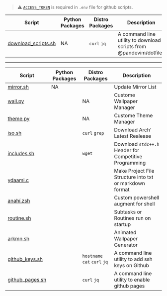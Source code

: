 > ⚠️ [`ACCESS_TOKEN`](https://github.com/settings/tokens) is required in `.env` file for github scripts.


| Script | Python Packages | Distro Packages | Description
| - | - | - | -
| [download_scripts.sh](download_scripts.sh) | NA | `curl` `jq` | A command line utility to download scripts from @pandevim/dotfiles
---
| Script | Python Packages | Distro Packages | Description
| - | - | - | -
| [mirror.sh](mirror.sh) | NA || Update Mirror List
| [wall.py](wall.py) || NA | Custome Wallpaper Manager
| [theme.py](theme.py) || NA | Custome Theme Manager
| [iso.sh](iso.sh) || `curl` `grep`| Download Arch' Latest Realease
| [includes.sh](includes.sh) || `wget` | Download `stdc++.h` Header for Competitive Programming
| [ydaami.c](ydaami.c) ||| Make Project File Structure into txt or markdown format
| [anahí.zsh](anahí.zsh) ||| Custom powershell augment for shell
| [routine.sh](routine.sh) ||| Subtasks or Routines run on startup
| [arkmn.sh](arkmn.sh) ||| Animated Wallpaper Generator
| [github_keys.sh](github_keys.sh) || `hostname` `cat` `curl` `jq` | A command line utility to add ssh keys on Github
| [github_pages.sh](github_pages.sh) || `curl` `jq` | A command line utility to enable github pages

